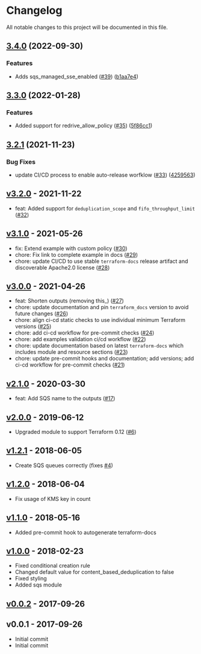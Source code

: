 # Changelog

All notable changes to this project will be documented in this file.

## [3.4.0](https://github.com/terraform-aws-modules/terraform-aws-sqs/compare/v3.3.0...v3.4.0) (2022-09-30)


### Features

* Adds sqs_managed_sse_enabled ([#39](https://github.com/terraform-aws-modules/terraform-aws-sqs/issues/39)) ([b1aa7e4](https://github.com/terraform-aws-modules/terraform-aws-sqs/commit/b1aa7e4aa8d79253e60949c3105cfa580daf450a))

## [3.3.0](https://github.com/terraform-aws-modules/terraform-aws-sqs/compare/v3.2.1...v3.3.0) (2022-01-28)


### Features

* Added support for redrive_allow_policy ([#35](https://github.com/terraform-aws-modules/terraform-aws-sqs/issues/35)) ([5f86cc1](https://github.com/terraform-aws-modules/terraform-aws-sqs/commit/5f86cc17703b31ace643a75f0d3ad5b4da7159ce))

## [3.2.1](https://github.com/terraform-aws-modules/terraform-aws-sqs/compare/v3.2.0...v3.2.1) (2021-11-23)


### Bug Fixes

* update CI/CD process to enable auto-release worfklow ([#33](https://github.com/terraform-aws-modules/terraform-aws-sqs/issues/33)) ([4259563](https://github.com/terraform-aws-modules/terraform-aws-sqs/commit/4259563e7e5b498bf4f8106da0bec1771784b3f0))

<a name="v3.2.0"></a>
## [v3.2.0] - 2021-11-22

- feat: Added support for `deduplication_scope` and `fifo_throughput_limit` ([#32](https://github.com/terraform-aws-modules/terraform-aws-sqs/issues/32))


<a name="v3.1.0"></a>
## [v3.1.0] - 2021-05-26

- fix: Extend example with custom policy ([#30](https://github.com/terraform-aws-modules/terraform-aws-sqs/issues/30))
- chore: Fix link to complete example in docs ([#29](https://github.com/terraform-aws-modules/terraform-aws-sqs/issues/29))
- chore: update CI/CD to use stable `terraform-docs` release artifact and discoverable Apache2.0 license ([#28](https://github.com/terraform-aws-modules/terraform-aws-sqs/issues/28))


<a name="v3.0.0"></a>
## [v3.0.0] - 2021-04-26

- feat: Shorten outputs (removing this_) ([#27](https://github.com/terraform-aws-modules/terraform-aws-sqs/issues/27))
- chore: update documentation and pin `terraform_docs` version to avoid future changes ([#26](https://github.com/terraform-aws-modules/terraform-aws-sqs/issues/26))
- chore: align ci-cd static checks to use individual minimum Terraform versions ([#25](https://github.com/terraform-aws-modules/terraform-aws-sqs/issues/25))
- chore: add ci-cd workflow for pre-commit checks ([#24](https://github.com/terraform-aws-modules/terraform-aws-sqs/issues/24))
- chore: add examples validation ci/cd workflow ([#22](https://github.com/terraform-aws-modules/terraform-aws-sqs/issues/22))
- chore: update documentation based on latest `terraform-docs` which includes module and resource sections ([#23](https://github.com/terraform-aws-modules/terraform-aws-sqs/issues/23))
- chore: update pre-commit hooks and documentation; add versions; add ci-cd workflow for pre-commit checks ([#21](https://github.com/terraform-aws-modules/terraform-aws-sqs/issues/21))


<a name="v2.1.0"></a>
## [v2.1.0] - 2020-03-30

- feat: Add SQS name to the outputs ([#17](https://github.com/terraform-aws-modules/terraform-aws-sqs/issues/17))


<a name="v2.0.0"></a>
## [v2.0.0] - 2019-06-12

- Upgraded module to support Terraform 0.12 ([#6](https://github.com/terraform-aws-modules/terraform-aws-sqs/issues/6))


<a name="v1.2.1"></a>
## [v1.2.1] - 2018-06-05

- Create SQS queues correctly (fixes [#4](https://github.com/terraform-aws-modules/terraform-aws-sqs/issues/4))


<a name="v1.2.0"></a>
## [v1.2.0] - 2018-06-04

- Fix usage of KMS key in count


<a name="v1.1.0"></a>
## [v1.1.0] - 2018-05-16

- Added pre-commit hook to autogenerate terraform-docs


<a name="v1.0.0"></a>
## [v1.0.0] - 2018-02-23

- Fixed conditional creation rule
- Changed default value for content_based_deduplication to false
- Fixed styling
- Added sqs module


<a name="v0.0.2"></a>
## [v0.0.2] - 2017-09-26



<a name="v0.0.1"></a>
## v0.0.1 - 2017-09-26

- Initial commit
- Initial commit


[Unreleased]: https://github.com/terraform-aws-modules/terraform-aws-sqs/compare/v3.2.0...HEAD
[v3.2.0]: https://github.com/terraform-aws-modules/terraform-aws-sqs/compare/v3.1.0...v3.2.0
[v3.1.0]: https://github.com/terraform-aws-modules/terraform-aws-sqs/compare/v3.0.0...v3.1.0
[v3.0.0]: https://github.com/terraform-aws-modules/terraform-aws-sqs/compare/v2.1.0...v3.0.0
[v2.1.0]: https://github.com/terraform-aws-modules/terraform-aws-sqs/compare/v2.0.0...v2.1.0
[v2.0.0]: https://github.com/terraform-aws-modules/terraform-aws-sqs/compare/v1.2.1...v2.0.0
[v1.2.1]: https://github.com/terraform-aws-modules/terraform-aws-sqs/compare/v1.2.0...v1.2.1
[v1.2.0]: https://github.com/terraform-aws-modules/terraform-aws-sqs/compare/v1.1.0...v1.2.0
[v1.1.0]: https://github.com/terraform-aws-modules/terraform-aws-sqs/compare/v1.0.0...v1.1.0
[v1.0.0]: https://github.com/terraform-aws-modules/terraform-aws-sqs/compare/v0.0.2...v1.0.0
[v0.0.2]: https://github.com/terraform-aws-modules/terraform-aws-sqs/compare/v0.0.1...v0.0.2
